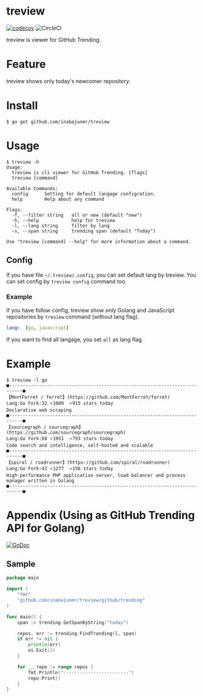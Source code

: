 # treview

[![codecov](https://codecov.io/gh/inabajunmr/treview/branch/master/graph/badge.svg)](https://codecov.io/gh/inabajunmr/treview)
![CircleCI](https://circleci.com/gh/inabajunmr/treview/tree/master.svg?style=svg)

treview is viewer for GitHub Trending.

# Feature

treview shows only today's newcomer repository.

# Install
```
$ go get github.com/inabajunmr/treview
```

# Usage
```
$ treview -h
Usage:
  treview is cli viewer for GitHub Trending. [flags]
  treview [command]

Available Commands:
  config      Setting for default langage configration.
  help        Help about any command

Flags:
  -f, --filter string   all or new (default "new")
  -h, --help            help for treview
  -l, --lang string     filter by lang
  -s, --span string     trending span (default "Today")

Use "treview [command] --help" for more information about a command.
```

## Config
If you have file `~/.treview/.config`, you can set default lang by treview.
You can set config by `treview config` command too.

### Example
If you have follow config, treview show only Golang and JavaScript repositories by `treview` command (without lang flag).
```yaml
lang:  [go, javascript]
```

If you want to find all langage, you set `all` as lang flag.

# Example
```
$ treview -l go
■---------------------------------------------------------------------------■
【MontFerret / ferret】(https://github.com/MontFerret/ferret)
Lang:Go	Fork:32	⭐️1009	⭐️915 stars today
Declarative web scraping
■---------------------------------------------------------------------------■
【sourcegraph / sourcegraph】(https://github.com/sourcegraph/sourcegraph)
Lang:Go	Fork:68	⭐️1951	⭐️793 stars today
Code search and intelligence, self-hosted and scalable
■---------------------------------------------------------------------------■
【spiral / roadrunner】(https://github.com/spiral/roadrunner)
Lang:Go	Fork:43	⭐️1277	⭐️156 stars today
High-performance PHP application server, load-balancer and process manager written in Golang
■---------------------------------------------------------------------------■
```

# Appendix (Using as GitHub Trending API for Golang)
[![GoDoc](https://godoc.org/github.com/inabajunmr/treview/github?status.svg)](https://godoc.org/github.com/inabajunmr/treview/github)

## Sample
```go
package main

import (
	"fmt"
	"github.com/inabajunmr/treview/github/trending"
)

func main() {
	span := trending.GetSpanByString("today")

	repos, err := trending.FindTrending(l, span)
	if err != nil {
		println(err)
		os.Exit(1)
	}

	for _, repo := range repos {
		fmt.Println("------------------------")
		repo.Print()
	}
}
```

